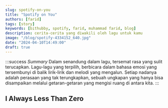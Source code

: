 ```yaml
---
slug: spotify-on-you
title: "Spotify on You"
authors: [farid]
tags: [story]
keywords: [bithubby, spotify, farid, muhammad farid, blog]
description: cerita-cerita yang diwakili oleh lagu untuk kamu
image: "/blog/spotify-4334152_640.jpg"
date: "2024-04-10T14:49:00"
draft: true
---
```


:::success _Summary_
Dalam senandung dalam lagu, tersemat rasa yang sulit terucapkan. Lagu-lagu yang terpilih, berbicara dalam bahasa emosi yang tersembunyi di balik lirik-lirik dan melodi yang mengalun. Setiap nadanya adalah perasaan yang tak terungkapkan, sebuah ungkapan yang hanya bisa disampaikan melalui getaran-getaran yang mengisi ruang di antara kita.
:::

<!-- truncate -->

## I Always Less Than Zero
